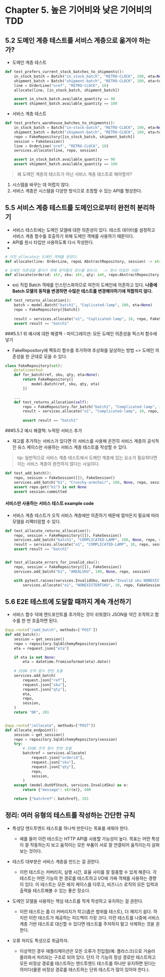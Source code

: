 # Chapter 5. 높은 기어비와 낮은 기어비의 TDD

## 5.2 도메인 계층 테스트를 서비스 계층으로 옮겨야 하는가?

- 도메인 계층 테스트
```python
def test_prefers_current_stock_batches_to_shipments():
    in_stock_batch = Batch("in_stock_batch", "RETRO-CLOCK", 100, eta=None)
    shipment_batch = Batch("shipment-batch", "RETRO-CLOCK", 100, eta=tomorrow)
    line = OrderLine("oref", "RETRO-CLOCK", 10)
    allocate(line, [in_stock_batch, shipment_batch])

    assert in_stock_batch.available_quantity == 90
    assert shipment_batch.available_quantity == 100
```

- 서비스 계층 테스트
```python
def test_prefers_warehouse_batches_to_shipments():
    in_stock_batch = Batch("in-stock-batch", "RETRO-CLOCK", 100, eta=None)
    shipment_batch = Batch("shipment-batch", "RETRO-CLOCK", 100, eta=tomorrow)
    repo = FakeRepository([in_stock_batch, shipment_batch])
    session = FakeSession()
    line = OrderLine('oref', "RETRO-CLOCK", 10)
    services.allocate(line, repo, session)

    assert in_stock_batch.available_quantity == 90
    assert shipment_batch.available_quantity == 100
```


> 왜 도메인 계층의 테스트가 아닌 서비스 계층 테스트로 해야할까?
1. 시스템을 바꾸는 데 어렵지 않다. 
2. 서비스 계층은 시스템을 다양한 방식으로 조정할 수 있는 API를 형성한다.


## 5.5 서비스 계층 테스트를 도메인으로부터 완전히 분리하기
- 서비스 테스트에는 도메인 모델에 대한 의존성이 있다. 테스트 데이터를 설정하고 서비스 계층 함수를 호출하기 위해 도메인 객체를 사용하기 때문이다.
- API를 원시 타입만 사용하도록 다시 작성한다.
- 
```python
# 이전 allocate는 도메인 객체를 받았다.
def allocate(line: OrderLine, repoL AbstractRepository, session) -> str:

# 도메인 의존성을 줄이기 위해 문자열과 정수를 받는다.  -> 원시 타입만 사용!
def allocate(orderid: str, sku: str, qty: int, repo:AbstractRepository, session) -> str:
```



- ex) 직접 Batch 객체를 인스턴스화하므로 여전히 도메인에 의존하고 있다. **나중에 Batch 모델의 동작을 변경하면 수많은 테스트를 변경해야하기에 적합하지 않다.**
```python
def test_returns_allocation():
    batch = model.Batch("batch1", "Coplicated-lamp", 100, eta=None)
    repo = FakeRepository([batch])
    
    result = services.allocate("o1", "Coplicated-lamp", 10, repo, FakeSession())
    assert result == "batch1"
```

###5.5.1 위 예시에 대한 해결책 - 마이그레이션: 모든 도메인 의존성을 픽스처 함수에 넣기
- FakeRepository에 팩토리 함수를 추가하여 추상화를 달성하는 방법 => 도메인 의존성을 한 군데로 모을 수 있다.
```python
class FakeRepository(set):
    @staticmethod
    def for_batch(ref, sku, qty, eta=None):
        return FakeRepository([
            model.Batch(ref, sku, qty, eta)
        ])

    ...
    def test_returns_allocation(self):
        repo = FakeRepository.for_batch("batch1", "Complicated-lamp", 100, eta=None)
        result = services.allocate("o1", "Complicated-lamp", 10, repo, FakeSession())
        
        assert result == "batch1"
```

###5.5.2 예시 해결책: 누락된 서비스 추가
- 재고를 추가하는 서비스가 있다면 이 서비스를 사용해 온전히 서비스 계층의 공식적인 유스 케이스만 사용하는 서비스 계층 테스트를 작성할 수 있다. 

> tip: 일반적으로 서비스 계층 테스트에서 도메인 계층에 있는 요소가 필요하다면 이는 서비스 계층이 완전하지 않다는 사실이다.

```python
def test_add_batch():
    repo, session = FakeSession([]), FakeSession()
    services.add_batch("b1", "Crunchy-armchair", 100, None, repo, session)
    assert repo.get("b1") is not None
    assert session.committed
```


#### 서비스만 사용하는 서비스 테스트 example code
- 서비스 계층 테스트가 오직 서비스 계층에만 의존하기 때문에 얼마든지 필요에 따라 모델을 리팩터링할 수 있다.
```python
def test_allocate_returns_allocation():
    repo, session = FakeRepository([]), FakeSession()
    services.add_batch("batch1", "COMPLICATED-LAMP", 100, None, repo, session)
    result = services.allocate("o1", "COMPLICATED-LAMP", 10, repo, session)
    assert result == "batch1"


def test_allocate_errors_for_invalid_sku():
    repo, session = FakeRepository([]), FakeSession()
    services.add_batch("b1", "AREALSKU", 100, None, repo, session)

    with pytest.raises(services.InvalidSku, match="Invalid sku NONEXISTENTSKU"):
        services.allocate("o1", "NONEXISTENTSKU", 10, repo, FakeSession())
```

## 5.6 E2E 테스트에 도달할 때까지 계속 개선하기
- 서비스 함수 덕에 엔드포인트를 추가하는 것이 쉬워졌다 JSON을 약간 조작하고 함수를 한 번 호출하면 된다.
```python
@app.route("/add_batch", methods=['POST'])
def add_batch():
    session = get_session()
    repo = repository.SqlAlchemyRepository(session)
    eta = request.json["eta"]

    if eta is not None:
        eta = datetime.fromisoformat(eta).date()
        
    # JSON 조작 함수 한번 호출
    services.add_batch(
        request.json["ref"],
        request.json["sku"],
        request.json["qty"],
        eta,
        repo,
        session,
    )
    return "OK", 201


@app.route("/allocate", methods=["POST"])
def allocate_endpoint():
    session = get_session()
    repo = repository.SqlAlchemyRepository(session)
    try:
        # JSON 조작 함수 한번 호출
        batchref = services.allocate(
            request.json["orderid"],
            request.json["sku"],
            request.json["qty"],
            repo,
            session,
        )
    except (model.OutOfStock, services.InvalidSku) as e:
        return {"message": str(e)}, 400

    return {"batchref": batchref}, 201
```

## 정리: 여러 유형의 테스트를 작성하는 간단한 규칙
- 특성당 엔드투엔드 테스트를 하나씩 만든다는 목표를 세워야 한다.
    - 예를 들어 이런 테스트는 HTTP API를 사용할 가능성이 높다. 목표는 어떤 특성이 잘 작동하는지 보고 움직이는 모든 부품이 서로 잘 연결되어 움직이는지 살펴보는 것이다.


- 테스트 대부분은 서비스 계층을 만드는 걸 권한다.
  - 이런 테스트는 커버리지, 실행 시간, 효율 사이를 잘 절충할 수 있게 해준다. 각 테스트는 어떤 기능의 한 경로를 테스트하고 I/O에 가짜 객체를 사용하는 경향이 있다. 이 테스트는 모든 에지 케이스를 다루고, 비즈니스 로직의 모든 입력과 출력을 테스트해볼 수 있는 좋은 장소다.


- 도메인 모델을 사용하는 핵심 테스트를 적게 작성하고 유지하는 걸 권한다.
  - 이런 테스트는 좀 더 커버리지가 작고(좁은 범위를 테스트), 더 깨지기 쉽다. 하지만 이런 테스트가 제공하는 피드백이 가장 크다. 이런 테스트를 나중에 서비스 계층 기반 테스트로 대신할 수 있다면 테스트를 주저하지 말고 삭제하는 것을 권한다.


- 오류 처리도 특성으로 취급하자.
  - 이상적인 경우 애플리케이션은 모든 오류가 진입점(예: 플라스크)으로 거슬러 올라와서 처리되는 구조로 되어 있다. 단지 각 기능의 정상 경로만 테스트하고 모든 비정상 경로를 테스트하는 엔드투엔드 테스트를 하나만 유지하면 된다는 의미다(물론 비정상 경로를 테스트하는 단위 테스트가 많이 있어야 한다.).
  

